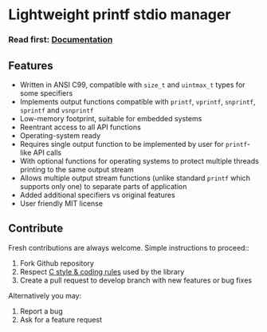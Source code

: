 # Lightweight printf stdio manager

<h3>Read first: <a href="http://docs.majerle.eu/projects/lwprintf/">Documentation</a></h3>

## Features

* Written in ANSI C99, compatible with ``size_t`` and ``uintmax_t`` types for some specifiers
* Implements output functions compatible with ``printf``, ``vprintf``, ``snprintf``, ``sprintf`` and ``vsnprintf``
* Low-memory footprint, suitable for embedded systems
* Reentrant access to all API functions
* Operating-system ready
* Requires single output function to be implemented by user for ``printf``-like API calls
* With optional functions for operating systems to protect multiple threads printing to the same output stream
* Allows multiple output stream functions (unlike standard ``printf`` which supports only one) to separate parts of application
* Added additional specifiers vs original features
* User friendly MIT license

## Contribute

Fresh contributions are always welcome. Simple instructions to proceed::

1. Fork Github repository
2. Respect [C style & coding rules](https://github.com/MaJerle/c-code-style) used by the library
3. Create a pull request to develop branch with new features or bug fixes

Alternatively you may:

1. Report a bug
2. Ask for a feature request
